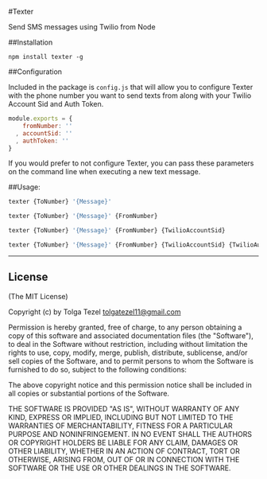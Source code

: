 #Texter

Send SMS messages using Twilio from Node

##Installation

````
npm install texter -g
````

##Configuration

Included in the package is ````config.js```` that will allow you to configure Texter with the phone number you want to send texts from along with your Twilio Account Sid and Auth Token.

````javascript
module.exports = {
    fromNumber: ''
  , accountSid: ''
  , authToken: ''
}
````

If you would prefer to not configure Texter, you can pass these parameters on the command line when executing a new text message.

##Usage:

```javascript
texter {ToNumber} '{Message}'
````

```javascript
texter {ToNumber} '{Message}' {FromNumber}
````

```javascript
texter {ToNumber} '{Message}' {FromNumber} {TwilioAccountSid}
````

```javascript
texter {ToNumber} '{Message}' {FromNumber} {TwilioAccountSid} {TwilioAuthToken}
````

-------

## License

(The MIT License)

Copyright (c) by Tolga Tezel <tolgatezel11@gmail.com>

Permission is hereby granted, free of charge, to any person obtaining a copy
of this software and associated documentation files (the "Software"), to deal
in the Software without restriction, including without limitation the rights
to use, copy, modify, merge, publish, distribute, sublicense, and/or sell
copies of the Software, and to permit persons to whom the Software is
furnished to do so, subject to the following conditions:

The above copyright notice and this permission notice shall be included in
all copies or substantial portions of the Software.

THE SOFTWARE IS PROVIDED "AS IS", WITHOUT WARRANTY OF ANY KIND, EXPRESS OR
IMPLIED, INCLUDING BUT NOT LIMITED TO THE WARRANTIES OF MERCHANTABILITY,
FITNESS FOR A PARTICULAR PURPOSE AND NONINFRINGEMENT. IN NO EVENT SHALL THE
AUTHORS OR COPYRIGHT HOLDERS BE LIABLE FOR ANY CLAIM, DAMAGES OR OTHER
LIABILITY, WHETHER IN AN ACTION OF CONTRACT, TORT OR OTHERWISE, ARISING FROM,
OUT OF OR IN CONNECTION WITH THE SOFTWARE OR THE USE OR OTHER DEALINGS IN
THE SOFTWARE.
